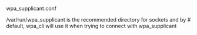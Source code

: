
wpa_supplicant.conf

/var/run/wpa_supplicant is the recommended directory for sockets and by # default, wpa_cli will use it when trying to connect with wpa_supplicant
